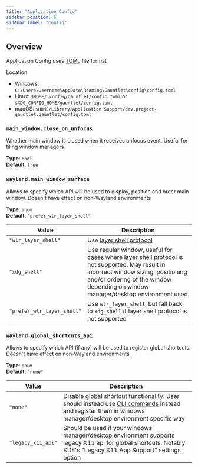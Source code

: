 ```yaml
---
title: "Application Config"
sidebar_position: 6
sidebar_label: "Config"
---
```


## Overview

Application Config uses [TOML](https://toml.io) file format

Location:
- Windows:  `C:\Users\Username\AppData\Roaming\Gauntlet\config\config.toml`
- Linux: `$HOME/.config/gauntlet/config.toml` or `$XDG_CONFIG_HOME/gauntlet/config.toml`
- macOS: `$HOME/Library/Application Support/dev.project-gauntlet.gauntlet/config.toml`

### `main_window.close_on_unfocus`

Whether main window is closed when it receives unfocus event. Useful for tiling window managers

**Type**: `bool`<br>
**Default**: `true`

### `wayland.main_window_surface`

Allows to specify which API will be used to display, position and order main window. Doesn't have effect on non-Wayland environments

**Type**: `enum`<br>
**Default**: `"prefer_wlr_layer_shell"`

| Value                      | Description                                                                                                                                                                                                             |
|----------------------------|-------------------------------------------------------------------------------------------------------------------------------------------------------------------------------------------------------------------------|
| `"wlr_layer_shell"`        | Use [layer shell protocol](https://wayland.app/protocols/wlr-layer-shell-unstable-v1)                                                                                                                                   |
| `"xdg_shell"`              | Use regular window, useful for cases where layer shell protocol is not supported. May result in incorrect window sizing, positioning and/or ordering of the window depending on window manager/desktop environment used | 
| `"prefer_wlr_layer_shell"` | Use `wlr_layer_shell`, but fall back to `xdg_shell` if layer shell protocol is not supported                                                                                                                            |


### `wayland.global_shortcuts_api`

Allows to specify which API (if any) will be used to register global shortcuts. Doesn't have effect on non-Wayland environments

**Type**: `enum`<br>
**Default**: `"none"`

| Value              | Description                                                                                                                                                           |
|--------------------|-----------------------------------------------------------------------------------------------------------------------------------------------------------------------|
| `"none"`           | Disable global shortcut functionality. User should instead use [CLI commands](./cli.md) instead and register them in windows manager/desktop environment specific way |
| `"legacy_x11_api"` | Should be used if your windows manager/desktop environment supports legacy X11 api for global shortcuts. Notably KDE's "Legacy X11 App Support" settings option       | 
